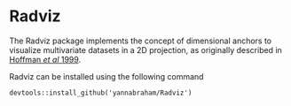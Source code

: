 # Radviz

The Radviz package implements the concept of dimensional anchors to visualize multivariate datasets in a 2D projection, as originally described in [Hoffman *et al* 1999](http://citeseerx.ist.psu.edu/viewdoc/summary?doi=10.1.1.135.889).

Radviz can be installed using the following command

```
devtools::install_github('yannabraham/Radviz')
```